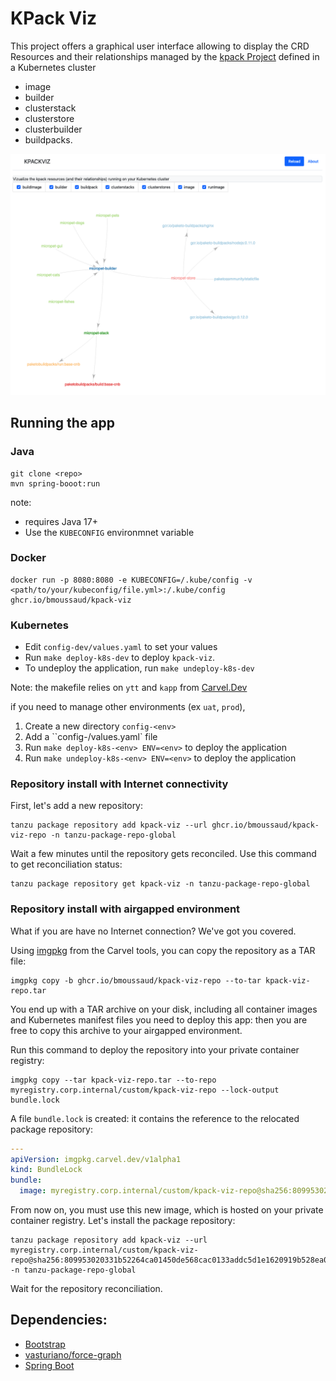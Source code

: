 
# KPack Viz

This project offers a graphical user interface allowing to display the CRD Resources and their relationships managed by the [kpack Project](https://github.com/pivotal/kpack) defined in a Kubernetes cluster 
* image
* builder
* clusterstack
* clusterstore
* clusterbuilder
* buildpacks.

![kpack-viz screenshot](images/app.png)

## Running the app

### Java

````
git clone <repo>
mvn spring-booot:run
````
note: 
* requires Java 17+
* Use the `KUBECONFIG` environmnet variable

### Docker

````
docker run -p 8080:8080 -e KUBECONFIG=/.kube/config -v <path/to/your/kubeconfig/file.yml>:/.kube/config ghcr.io/bmoussaud/kpack-viz
````

### Kubernetes

* Edit `config-dev/values.yaml` to set your values 
* Run `make deploy-k8s-dev` to deploy `kpack-viz`.
* To undeploy the application, run `make undeploy-k8s-dev`

Note: the makefile relies on `ytt` and `kapp` from [Carvel.Dev](https://carvel.dev/)

if you need to manage other environments (ex `uat`, `prod`),
1. Create a new directory `config-<env>`
2. Add a ``config-<env>/values.yaml` file
3. Run `make deploy-k8s-<env> ENV=<env>` to deploy the application
4. Run `make undeploy-k8s-<env> ENV=<env>` to deploy the application


### Repository install with Internet connectivity

First, let's add a new repository:

```shell
tanzu package repository add kpack-viz --url ghcr.io/bmoussaud/kpack-viz-repo -n tanzu-package-repo-global
```

Wait a few minutes until the repository gets reconciled.
Use this command to get reconciliation status:

```shell
tanzu package repository get kpack-viz -n tanzu-package-repo-global
```

### Repository install with airgapped environment

What if you are have no Internet connection? We've got you covered.

Using [imgpkg](https://carvel.dev/imgpkg/) from the Carvel tools,
you can copy the repository as a TAR file:

```shell
imgpkg copy -b ghcr.io/bmoussaud/kpack-viz-repo --to-tar kpack-viz-repo.tar
```

You end up with a TAR archive on your disk, including all container images
and Kubernetes manifest files you need to deploy this app:
then you are free to copy this archive to your airgapped environment.

Run this command to deploy the repository into your private container registry:

```shell
imgpkg copy --tar kpack-viz-repo.tar --to-repo myregistry.corp.internal/custom/kpack-viz-repo --lock-output bundle.lock
```

A file `bundle.lock` is created: it contains the reference to the relocated package
repository:

```yaml
---
apiVersion: imgpkg.carvel.dev/v1alpha1
kind: BundleLock
bundle:
  image: myregistry.corp.internal/custom/kpack-viz-repo@sha256:809953020331b52264ca01450de568cac0133addc5d1e1620919b528ea0c776a
```

From now on, you must use this new image, which is hosted on your private
container registry. Let's install the package repository:

```shell
tanzu package repository add kpack-viz --url myregistry.corp.internal/custom/kpack-viz-repo@sha256:809953020331b52264ca01450de568cac0133addc5d1e1620919b528ea0c776a -n tanzu-package-repo-global
```

Wait for the repository reconciliation.


## Dependencies:

* [Bootstrap](https://getbootstrap.com/)
* [vasturiano/force-graph](https://github.com/vasturiano/force-graph)
* [Spring Boot](https://spring.io/projects/spring-boot)